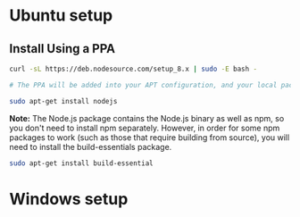 # Ubuntu setup

## Install Using a PPA

```bash
curl -sL https://deb.nodesource.com/setup_8.x | sudo -E bash -

# The PPA will be added into your APT configuration, and your local package cache will be automatically updated. After you run the setup script from NodeSource, you can then use the previous steps to install the Node.js package with APT

sudo apt-get install nodejs
```

**Note:** The Node.js package contains the Node.js binary as well as npm, so you don't need to install npm separately. However, in order for some npm packages to work (such as those that require building from source), you will need to install the build-essentials package.

```bash
sudo apt-get install build-essential
```

# Windows setup